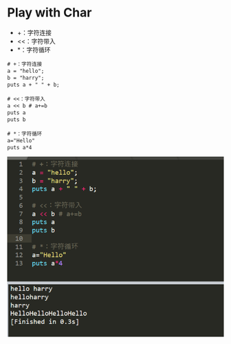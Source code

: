 # Play with Char

* +：字符连接
* &lt;&lt;：字符带入
* \*：字符循环

```text
# +：字符连接
a = "hello";
b = "harry";
puts a + " " + b;

# <<：字符带入
a << b # a+=b
puts a
puts b

# *：字符循环
a="Hello"
puts a*4
```

![](../.gitbook/assets/image%20%28192%29.png)

